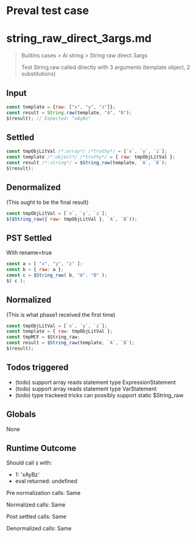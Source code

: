 # Preval test case

# string_raw_direct_3args.md

> Builtins cases > Ai string > String raw direct 3args
>
> Test String.raw called directly with 3 arguments (template object, 2 substitutions)

## Input

`````js filename=intro
const template = {raw: ["x", "y", "z"]};
const result = String.raw(template, "A", "B");
$(result); // Expected: "xAyBz"
`````


## Settled


`````js filename=intro
const tmpObjLitVal /*:array*/ /*truthy*/ = [`x`, `y`, `z`];
const template /*:object*/ /*truthy*/ = { raw: tmpObjLitVal };
const result /*:string*/ = $String_raw(template, `A`, `B`);
$(result);
`````


## Denormalized
(This ought to be the final result)

`````js filename=intro
const tmpObjLitVal = [`x`, `y`, `z`];
$($String_raw({ raw: tmpObjLitVal }, `A`, `B`));
`````


## PST Settled
With rename=true

`````js filename=intro
const a = [ "x", "y", "z" ];
const b = { raw: a };
const c = $String_raw( b, "A", "B" );
$( c );
`````


## Normalized
(This is what phase1 received the first time)

`````js filename=intro
const tmpObjLitVal = [`x`, `y`, `z`];
const template = { raw: tmpObjLitVal };
const tmpMCF = $String_raw;
const result = $String_raw(template, `A`, `B`);
$(result);
`````


## Todos triggered


- (todo) support array reads statement type ExpressionStatement
- (todo) support array reads statement type VarStatement
- (todo) type trackeed tricks can possibly support static $String_raw


## Globals


None


## Runtime Outcome


Should call `$` with:
 - 1: 'xAyBz'
 - eval returned: undefined

Pre normalization calls: Same

Normalized calls: Same

Post settled calls: Same

Denormalized calls: Same
